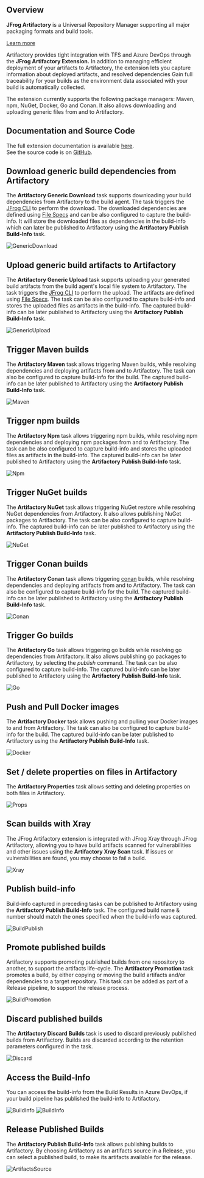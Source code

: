 ## Overview
**JFrog Artifactory** is a Universal Repository Manager supporting all major packaging formats and build tools.

[Learn more](https://jfrog.com/artifactory/)

Artifactory provides tight integration with TFS and Azure DevOps through the **JFrog Artifactory Extension.** 
In addition to managing efficient deployment of your artifacts to Artifactory, 
the extension lets you capture information about deployed artifacts, 
and resolved dependencies Gain full traceability for your builds as the environment data associated with your build is automatically collected.

The extension currently supports the following package managers:
Maven, npm, NuGet, Docker, Go and Conan. It also allows downloading and uploading generic files from and to Artifactory.

## Documentation and Source Code
The full extension documentation is available [here](https://www.jfrog.com/confluence/display/RTF/Azure+DevOps+and+TFS+Artifactory+Extension).
<br>
See the source code is on [GitHub](https://github.com/jfrog/artifactory-vsts-extension).

## Download generic build dependencies from Artifactory
The **Artifactory Generic Download** task supports downloading your build dependencies from Artifactory to the build agent. 
The task triggers the [JFrog CLI](https://www.jfrog.com/confluence/display/CLI/JFrog+CLI) to perform the download. The downloaded dependencies are defined using [File Specs](https://www.jfrog.com/confluence/display/CLI/CLI+for+JFrog+Artifactory#CLIforJFrogArtifactory-UsingFileSpecs) 
and can be also configured to capture the build-info. 
It will store the downloaded files as dependencies in the build-info which can later be published to Artifactory using the **Artifactory Publish Build-Info** task.

![GenericDownload](images/marketplace/generic-download.png)

## Upload generic build artifacts to Artifactory
The **Artifactory Generic Upload** task supports uploading your generated build artifacts from the build agent's local file system to Artifactory. 
The task triggers the [JFrog CLI](https://www.jfrog.com/confluence/display/CLI/JFrog+CLI) to perform the upload. 
The artifacts are defined using [File Specs](https://www.jfrog.com/confluence/display/CLI/CLI+for+JFrog+Artifactory#CLIforJFrogArtifactory-UsingFileSpecs). 
The task can be also configured to capture build-info and stores the uploaded files as artifacts in the build-info. The captured build-info can be later published to Artifactory using the **Artifactory Publish Build-Info** task.

![GenericUpload](images/marketplace/generic-upload.png)

## Trigger Maven builds
The **Artifactory Maven** task allows triggering Maven builds, while resolving dependencies and deploying artifacts from and to Artifactory. 
The task can also be configured to capture build-info for the build. The captured build-info can be later published to Artifactory using the **Artifactory Publish Build-Info** task.

![Maven](images/marketplace/maven.png)

## Trigger npm builds
The **Artifactory Npm** task allows triggering npm builds, while resolving npm dependencies and deploying npm packages from and to Artifactory. 
The task can be also configured to capture build-info and stores the uploaded files as artifacts in the build-info. The captured build-info can be later published to Artifactory using the **Artifactory Publish Build-Info** task.

![Npm](images/marketplace/npm.png)

## Trigger NuGet builds
The **Artifactory NuGet** task allows triggering NuGet restore while resolving NuGet dependencies from Artifactory. 
It also allows publishing NuGet packages to Artifactory.
The task can be also configured to capture build-info. The captured build-info can be later published to Artifactory using the **Artifactory Publish Build-Info** task.

![NuGet](images/marketplace/nuget.png)

## Trigger Conan builds
The **Artifactory Conan** task allows triggering [conan](https://conan.io/) builds, while resolving dependencies and deploying artifacts from and to Artifactory. 
The task can also be configured to capture build-info for the build. The captured build-info can be later published to Artifactory using the **Artifactory Publish Build-Info** task.

![Conan](images/marketplace/conan.png)

## Trigger Go builds
The **Artifactory Go** task allows triggering go builds while resolving go dependencies from Artifactory. 
It also allows publishing go packages to Artifactory, by selecting the *publish* command.
The task can be also configured to capture build-info. The captured build-info can be later published to Artifactory using the **Artifactory Publish Build-Info** task.

![Go](images/marketplace/go.png)

## Push and Pull Docker images
The **Artifactory Docker** task allows pushing and pulling your Docker images to and from Artifactory.
The task can also be configured to capture build-info for the build. The captured build-info can be later published to Artifactory using the **Artifactory Publish Build-Info** task.

![Docker](images/marketplace/docker.png)

## Set / delete properties on files in Artifactory
The **Artifactory Properties** task allows setting and deleting properties on both files in Artifactory.

![Props](images/marketplace/props.png)

## Scan builds with Xray
The JFrog Artifactory extension is integrated with JFrog Xray through JFrog Artifactory, allowing you to have build artifacts scanned for vulnerabilities and other issues using the **Artifactory Xray Scan** task.
If issues or vulnerabilities are found, you may choose to fail a build.

![Xray](images/marketplace/xray.png)

## Publish build-info
Build-info captured in preceding tasks can be published to Artifactory using the **Artifactory Publish Build-Info** task.
The configured build name & number should match the ones specified when the build-info was captured.

![BuildPublish](images/marketplace/build-publish.png)

## Promote published builds 
Artifactory supports promoting published builds from one repository to another, 
to support the artifacts life-cycle. 
The **Artifactory Promotion** task promotes a build, by either copying or moving the build artifacts and/or dependencies to a target repository. 
This task can be added as part of a Release pipeline, to support the release process.

![BuildPromotion](images/marketplace/build-promotion.png)

## Discard published builds 
The **Artifactory Discard Builds** task is used to discard previously published builds from Artifactory.
Builds are discarded according to the retention parameters configured in the task.

![Discard](images/marketplace/discard.png)

## Access the Build-Info
You can access the build-info from the Build Results in Azure DevOps, if your build pipeline has published the build-info to Artifactory.

![BuildInfo](images/marketplace/build-info.png)
![BuildInfo](images/marketplace/build-info-in-artifactory.png)

## Release Published Builds
The **Artifactory Publish Build-Info** task allows publishing builds to Artifactory. By choosing Artifactory as an artifacts source in a Release, 
you can select a published build, to make its artifacts available for the release.

![ArtifactsSource](images/marketplace/artifacts-source.png)
